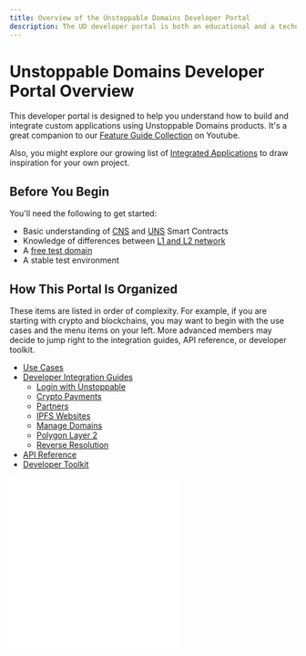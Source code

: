 ```yaml
---
title: Overview of the Unstoppable Domains Developer Portal
description: The UD developer portal is both an educational and a technical resource. We hope it will be equally useful for both technical and non-technical readers.
---
```


# Unstoppable Domains Developer Portal Overview

This developer portal is designed to help you understand how to build and integrate custom applications using Unstoppable Domains products.
It's a great companion to our [Feature Guide Collection](https://youtube.com/playlist?list=PLkKiQerk3s0AbMvBafwmJdR8pv7qPYeL-) on Youtube.

Also, you might explore our growing list of [Integrated Applications](https://unstoppabledomains.com/apps) to draw inspiration for your own project.

## Before You Begin

You'll need the following to get started:
- Basic understanding of [CNS](../developer-toolkit/smart-contracts/cns-smart-contracts.md) and [UNS](../developer-toolkit/smart-contracts/uns-smart-contracts.md) Smart Contracts
- Knowledge of differences between [L1 and L2 network](../polygon/index.md)
- A [free test domain](./test-domains/etherscan.md)
- A stable test environment

## How This Portal Is Organized

These items are listed in order of complexity. For example, if you are starting with crypto and blockchains, you may want to begin with the use cases and the menu items on your left. More advanced members may decide to jump right to the integration guides, API reference, or developer toolkit.

- [Use Cases](../use-cases/index.mdx)
- [Developer Integration Guides](../guides.mdx)
  - [Login with Unstoppable](../login-with-unstoppable/index.md)
  - [Crypto Payments](../crypto-payments/index.md)
  - [Partners](../partner/index.md)
  - [IPFS Websites](../d-websites/index.md)
  - [Manage Domains](../manage-domains/index.md)
  - [Polygon Layer 2](../polygon/index.md)
  - [Reverse Resolution](../reverse-resolution/index.md)
- [API Reference](../openapi/reference.page.yaml)
- [Developer Toolkit](../developer-toolkit/index.md)

<embed src="/snippets/_discord.md" />

<embed src="/snippets/_developer-survey-embed.md" />
